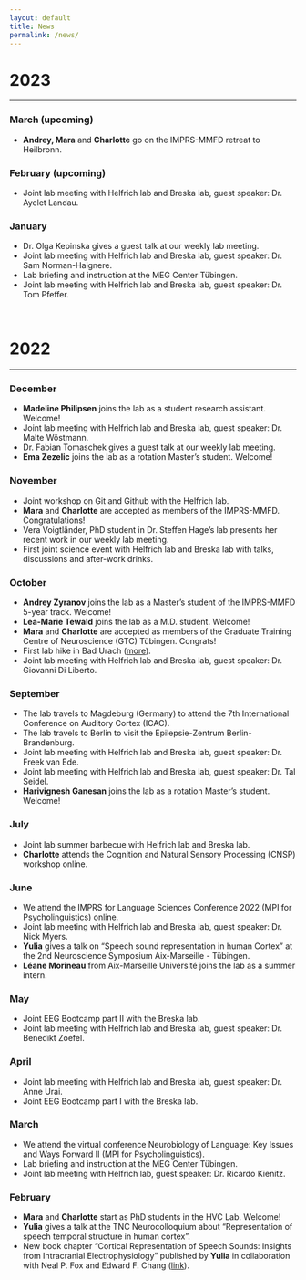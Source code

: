 ```yaml
---
layout: default
title: News
permalink: /news/
---
```


# 2023
<hr>

### March (upcoming) 

- **Andrey, Mara** and **Charlotte** go on the IMPRS-MMFD retreat to Heilbronn.  

### February  (upcoming)

- Joint lab meeting with Helfrich lab and Breska lab, guest speaker: Dr. Ayelet Landau.

### January 

- Dr. Olga Kepinska gives a guest talk at our weekly lab meeting.
- Joint lab meeting with Helfrich lab and Breska lab, guest speaker: Dr. Sam Norman-Haignere.
- Lab briefing and instruction at the MEG Center Tübingen.
- Joint lab meeting with Helfrich lab and Breska lab, guest speaker: Dr. Tom Pfeffer.

<br>

# 2022
<hr>

### December 

- **Madeline Philipsen** joins the lab as a student research assistant. Welcome!
- Joint lab meeting with Helfrich lab and Breska lab, guest speaker: Dr. Malte Wöstmann.
- Dr. Fabian Tomaschek gives a guest talk at our weekly lab meeting.
- **Ema Zezelic** joins the lab as a rotation Master’s student. Welcome!

### November 

- Joint workshop on Git and Github with the Helfrich lab.
- **Mara** and **Charlotte** are accepted as members of the IMPRS-MMFD. Congratulations!
- Vera Voigtländer, PhD student in Dr. Steffen Hage’s lab presents her recent work in our weekly lab meeting.
- First joint science event with Helfrich lab and Breska lab with talks, discussions and after-work drinks.

### October 

- **Andrey Zyranov** joins the lab as a Master’s student of the IMPRS-MMFD 5-year track. Welcome!
- **Lea-Marie Tewald** joins the lab as a M.D. student. Welcome!
- **Mara** and **Charlotte** are accepted as members of the Graduate Training Centre of Neuroscience (GTC) Tübingen. Congrats!
- First lab hike in Bad Urach ([more](/posts/lab-hike/)).
- Joint lab meeting with Helfrich lab and Breska lab, guest speaker: Dr. Giovanni Di Liberto.

### September 

- The lab travels to Magdeburg (Germany) to attend the 7th International Conference on Auditory Cortex (ICAC).
- The lab travels to Berlin to visit the Epilepsie-Zentrum Berlin-Brandenburg.
- Joint lab meeting with Helfrich lab and Breska lab, guest speaker: Dr. Freek van Ede.
- Joint lab meeting with Helfrich lab and Breska lab, guest speaker: Dr. Tal Seidel.
- **Harivignesh Ganesan** joins the lab as a rotation Master’s student. Welcome!

### July 

- Joint lab summer barbecue with Helfrich lab and Breska lab.
- **Charlotte** attends the Cognition and Natural Sensory Processing (CNSP) workshop online.

### June 

- We attend the IMPRS for Language Sciences Conference 2022 (MPI for Psycholinguistics) online.
- Joint lab meeting with Helfrich lab and Breska lab, guest speaker: Dr. Nick Myers.
- **Yulia** gives a talk on “Speech sound representation in human Cortex” at the 2nd Neuroscience Symposium Aix-Marseille - Tübingen.
- **Léane Morineau** from Aix-Marseille Université joins the lab as a summer intern.

### May 

- Joint EEG Bootcamp part II with the Breska lab.
- Joint lab meeting with Helfrich lab and Breska lab, guest speaker: Dr. Benedikt Zoefel.

### April 

- Joint lab meeting with Helfrich lab and Breska lab, guest speaker: Dr. Anne Urai.
- Joint EEG Bootcamp part I with the Breska lab.

### March 

- We attend the virtual conference Neurobiology of Language: Key Issues and Ways Forward II (MPI for Psycholinguistics).
- Lab briefing and instruction at the MEG Center Tübingen.
- Joint lab meeting with Helfrich lab, guest speaker: Dr. Ricardo Kienitz.

### February 

- **Mara** and **Charlotte** start as PhD students in the HVC Lab. Welcome!
- **Yulia** gives a talk at the TNC Neurocolloquium about “Representation of speech temporal structure in human cortex”.
- New book chapter “Cortical Representation of Speech Sounds: Insights from Intracranial Electrophysiology” published by **Yulia** in collaboration with Neal P. Fox and Edward F. Chang ([link](https://doi.org/10.1007/978-3-030-81542-4_3)).













